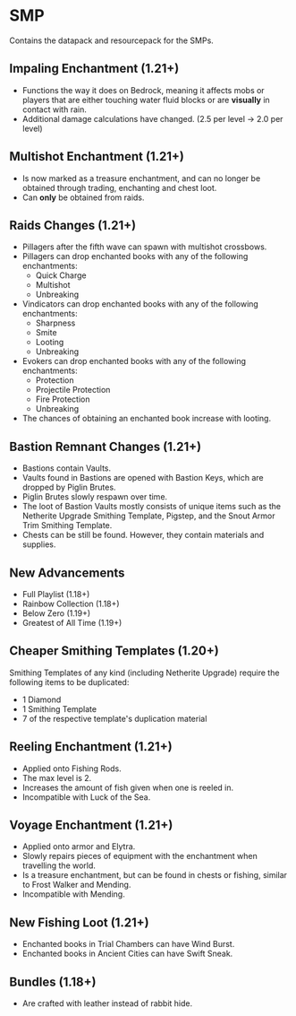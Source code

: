 # SMP
 Contains the datapack and resourcepack for the SMPs.

## Impaling Enchantment (1.21+)
* Functions the way it does on Bedrock, meaning it affects mobs or players that are either touching water fluid blocks or are **visually** in contact with rain.
* Additional damage calculations have changed. (2.5 per level -> 2.0 per level)

## Multishot Enchantment (1.21+)
* Is now marked as a treasure enchantment, and can no longer be obtained through trading, enchanting and chest loot.
* Can **only** be obtained from raids.

## Raids Changes (1.21+)
* Pillagers after the fifth wave can spawn with multishot crossbows.
* Pillagers can drop enchanted books with any of the following enchantments:
    * Quick Charge
    * Multishot
    * Unbreaking
* Vindicators can drop enchanted books with any of the following enchantments:
    * Sharpness
    * Smite
    * Looting
    * Unbreaking
* Evokers can drop enchanted books with any of the following enchantments:
    * Protection
    * Projectile Protection
    * Fire Protection
    * Unbreaking
* The chances of obtaining an enchanted book increase with looting.

## Bastion Remnant Changes (1.21+)
* Bastions contain Vaults.
* Vaults found in Bastions are opened with Bastion Keys, which are dropped by Piglin Brutes.
* Piglin Brutes slowly respawn over time.
* The loot of Bastion Vaults mostly consists of unique items such as the Netherite Upgrade Smithing Template, Pigstep, and the Snout Armor Trim Smithing Template.
* Chests can be still be found. However, they contain materials and supplies.

## New Advancements
* Full Playlist (1.18+)
* Rainbow Collection (1.18+)
* Below Zero (1.19+)
* Greatest of All Time (1.19+)

## Cheaper Smithing Templates (1.20+)
Smithing Templates of any kind (including Netherite Upgrade) require the following items to be duplicated:
* 1 Diamond
* 1 Smithing Template
* 7 of the respective template's duplication material

## Reeling Enchantment (1.21+)
* Applied onto Fishing Rods.
* The max level is 2.
* Increases the amount of fish given when one is reeled in.
* Incompatible with Luck of the Sea.

## Voyage Enchantment (1.21+)
* Applied onto armor and Elytra.
* Slowly repairs pieces of equipment with the enchantment when travelling the world.
* Is a treasure enchantment, but can be found in chests or fishing, similar to Frost Walker and Mending.
* Incompatible with Mending.

## New Fishing Loot (1.21+)
* Enchanted books in Trial Chambers can have Wind Burst.
* Enchanted books in Ancient Cities can have Swift Sneak.

## Bundles (1.18+)
* Are crafted with leather instead of rabbit hide.